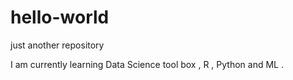 # hello-world
just another repository

I am currently learning Data Science tool box , R , Python and ML .
